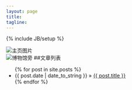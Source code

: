 ```yaml
---
layout: page
title: 
tagline: 
---
```

{% include JB/setup %}

![主页图片]({{site.img_url}}/index.jpg)     
![博物馆旁]({{site.img_url}}/2014-01-09-hello-world-1.jpg) 
##文章列表
<ul class="posts">
  {% for post in site.posts %}
    <li><span>{{ post.date | date_to_string }}</span> &raquo; <a href="{{ BASE_PATH }}{{ post.url }}">{{ post.title }}</a></li>
  {% endfor %}
</ul>



